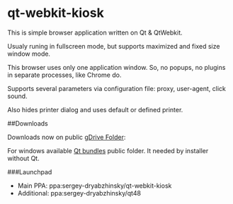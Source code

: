 qt-webkit-kiosk
===============

This is simple browser application written on Qt &amp; QtWebkit. 

Usualy runing in fullscreen mode, but supports maximized and fixed size window mode.

This browser uses only one application window. So, no popups, no plugins in separate processes, like Chrome do.

Supports several parameters via configuration file: proxy, user-agent, click sound.

Also hides printer dialog and uses default or defined printer.

##Downloads

Downloads now on public [gDrive Folder](https://drive.google.com/folderview?id=0B6CU04AyADvoV19PMlhJSVA2TDQ&usp=sharing):

For windows available [Qt bundles](https://drive.google.com/folderview?id=0B6CU04AyADvoXzUxdW5KeEt5cW8&usp=sharing) public folder. It needed by installer without Qt.

###Launchpad

- Main PPA: ppa:sergey-dryabzhinsky/qt-webkit-kiosk
- Additional: ppa:sergey-dryabzhinsky/qt48

